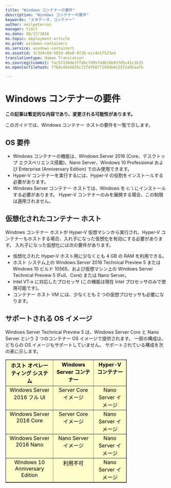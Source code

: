 ```yaml
---
title: "Windows コンテナーの要件"
description: "Windows コンテナーの要件"
keywords: "メタデータ、コンテナー"
author: neilpeterson
manager: timlt
ms.date: 08/17/2016
ms.topic: deployment-article
ms.prod: windows-containers
ms.service: windows-containers
ms.assetid: 3c3d4c69-503d-40e8-973b-ecc4e1f523ed
translationtype: Human Translation
ms.sourcegitcommit: fac57150de3ffd6c7d957dd628b937d5c41c1b35
ms.openlocfilehash: f76dc45e6035c72fd7b07f25d4b4c55f2a95aafb

---
```


# Windows コンテナーの要件

**この記事は暫定的な内容であり、変更される可能性があります。** 

このガイドでは、Windows コンテナー ホストの要件を一覧で示します。

## OS 要件

- Windows コンテナーの機能は、Windows Server 2016 (Core、デスクトップ エクスペリエンス搭載)、Nano Server、Windows 10 Professional および Enterprise (Anniversary Edition) でのみ使用できます。
- Hyper-V コンテナーを実行するには、Hyper-V の役割をインストールする必要があります。
- Windows Server コンテナー ホストでは、Windows を c: \\ にインストールする必要があります。 Hyper-V コンテナーのみを展開する場合、この制限は適用されません。

## 仮想化されたコンテナー ホスト

Windows コンテナー ホストが Hyper-V 仮想マシンから実行され、Hyper-V コンテナーもホストする場合、入れ子になった仮想化を有効にする必要があります。 入れ子になった仮想化には次の要件があります。

- 仮想化された Hyper-V ホスト用に少なくとも 4 GB の RAM を利用できる。
- ホスト システム上の Windows Server 2016 Technical Preview 5 または Windows 10 ビルド 10565、および仮想マシン上の Windows Server Technical Preview 5 (Full、Core) または Nano Server。
- Intel VT-x に対応したプロセッサ (この機能は現在 Intel プロセッサのみで使用可能です)。
- コンテナー ホスト VM には、少なくとも 2 つの仮想プロセッサも必要になります。

## サポートされる OS イメージ

Windows Server Technical Preview 5 は、Windows Server Core と Nano Server という 2 つのコンテナー OS イメージで提供されます。 一部の構成は、どちらの OS イメージもサポートしていません。 サポートされている構成を次の表に示します。

<table border="1" style="background-color:FFFFCC;border-collapse:collapse;border:1px solid FFCC00;color:000000;width:75%" cellpadding="5" cellspacing="5">
<thead>
<tr valign="top">
<th><center>ホスト オペレーティング システム</center></th>
<th><center>Windows Server コンテナー</center></th>
<th><center>Hyper-V コンテナー</center></th>
</tr>
</thead>
<tbody>
<tr valign="top">
<td><center>Windows Server 2016 フル UI</center></td>
<td><center>Server Core イメージ</center></td>
<td><center>Nano Server イメージ</center></td>
</tr>
<tr valign="top">
<td><center>Windows Server 2016 Core</center></td>
<td><center>Server Core イメージ</center></td>
<td><center> Nano Server イメージ</center></td>
</tr>
<tr valign="top">
<td><center>Windows Server 2016 Nano</center></td>
<td><center> Nano Server イメージ</center></td>
<td><center>Nano Server イメージ</center></td>
</tr>
<tr valign="top">
<td><center>Windows 10 Anniversary Edition</center></td>
<td><center>利用不可</center></td>
<td><center>Nano Server イメージ</center></td>
</tr>
</tbody>
</table>



<!--HONumber=Aug16_HO3-->


